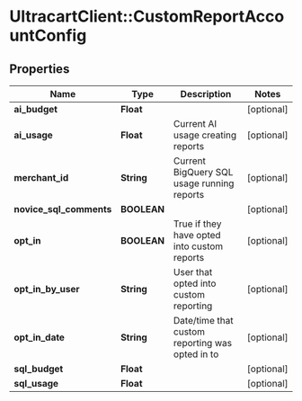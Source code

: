 # UltracartClient::CustomReportAccountConfig

## Properties
Name | Type | Description | Notes
------------ | ------------- | ------------- | -------------
**ai_budget** | **Float** |  | [optional] 
**ai_usage** | **Float** | Current AI usage creating reports | [optional] 
**merchant_id** | **String** | Current BigQuery SQL usage running reports | [optional] 
**novice_sql_comments** | **BOOLEAN** |  | [optional] 
**opt_in** | **BOOLEAN** | True if they have opted into custom reports | [optional] 
**opt_in_by_user** | **String** | User that opted into custom reporting | [optional] 
**opt_in_date** | **String** | Date/time that custom reporting was opted in to | [optional] 
**sql_budget** | **Float** |  | [optional] 
**sql_usage** | **Float** |  | [optional] 


